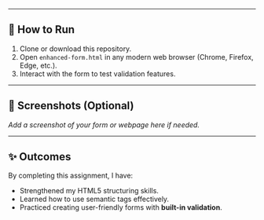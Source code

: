 
---

## 🚀 How to Run  
1. Clone or download this repository.  
2. Open `enhanced-form.html` in any modern web browser (Chrome, Firefox, Edge, etc.).  
3. Interact with the form to test validation features.  

---

## 📸 Screenshots (Optional)  
_Add a screenshot of your form or webpage here if needed._  

---

## ✨ Outcomes  
By completing this assignment, I have:  
- Strengthened my HTML5 structuring skills.  
- Learned how to use semantic tags effectively.  
- Practiced creating user-friendly forms with **built-in validation**.  
